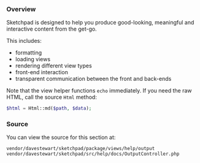### Overview

Sketchpad is designed to help you produce good-looking, meaningful and interactive content from the get-go.

This includes:

- formatting
- loading views
- rendering different view types
- front-end interaction
- transparent communication between the front and back-ends

Note that the view helper functions `echo` immediately. If you need the raw HTML, call the source `Html` method:

```php
$html = Html::md($path, $data);
```

### Source

You can view the source for this section at:

	vendor/davestewart/sketchpad/package/views/help/output
	vendor/davestewart/sketchpad/src/help/docs/OutputController.php

